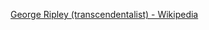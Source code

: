 ﻿[George Ripley (transcendentalist) - Wikipedia](https://en.wikipedia.org/wiki/George_Ripley_(transcendentalist))